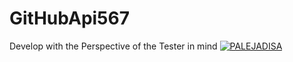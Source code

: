 # GitHubApi567
Develop with the Perspective of the Tester in mind
[![PALEJADISA](https://circleci.com/gh/PALEJADISA/GitHubApi567.svg?style=svg)](https://app.circleci.com/pipelines/github/PALEJADISA/GitHubApi567?branch=main&filter=all)
